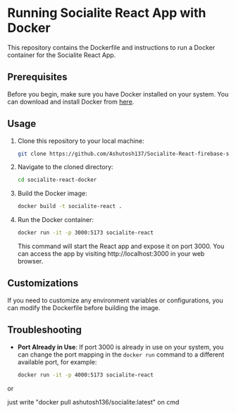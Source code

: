 # Running Socialite React App with Docker

This repository contains the Dockerfile and instructions to run a Docker container for the Socialite React App.

## Prerequisites

Before you begin, make sure you have Docker installed on your system. You can download and install Docker from [here](https://www.docker.com/get-started).

## Usage

1. Clone this repository to your local machine:

   ```bash
   git clone https://github.com/Ashutosh137/Socialite-React-firebase-social-media-app
   ```

2. Navigate to the cloned directory:

   ```bash
   cd socialite-react-docker
   ```

3. Build the Docker image:

   ```bash
   docker build -t socialite-react .
   ```

4. Run the Docker container:

   ```bash
   docker run -it -p 3000:5173 socialite-react
   ```

   This command will start the React app and expose it on port 3000. You can access the app by visiting http://localhost:3000 in your web browser.

## Customizations

If you need to customize any environment variables or configurations, you can modify the Dockerfile before building the image.

## Troubleshooting

- **Port Already in Use**: If port 3000 is already in use on your system, you can change the port mapping in the `docker run` command to a different available port, for example:

  ```bash
  docker run -it -p 4000:5173 socialite-react
  ```

or

just write "docker pull ashutosh136/socialite:latest" on cmd
